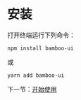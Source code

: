 # 安装

打开终端运行下列命令：

```
npm install bamboo-ui
```

或

```
yarn add bamboo-ui
```

下一节：[开始使用](#/doc/get-started)